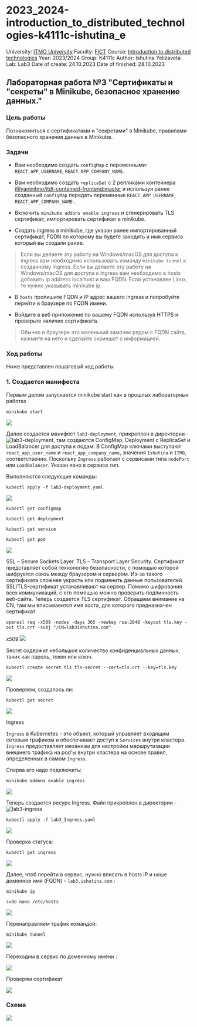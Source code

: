 # 2023_2024-introduction_to_distributed_technologies-k4111c-ishutina_e
University: [ITMO University](https://itmo.ru/ru/)
Faculty: [FICT](https://fict.itmo.ru)
Course: [Introduction to distributed technologies](https://github.com/itmo-ict-faculty/introduction-to-distributed-technologies)
Year: 2023/2024
Group: K4111с
Author: Ishutina Yelizaveta
Lab: Lab3
Date of create: 24.10.2023
Date of finished: 28.10.2023

## Лабораторная работа №3 "Сертификаты и "секреты" в Minikube, безопасное хранение данных."

### Цель работы
Познакомиться с сертификатами и "секретами" в Minikube, правилами безопасного хранения данных в Minikube. 

### Задачи
- Вам необходимо создать `configMap` с переменными: `REACT_APP_USERNAME`, `REACT_APP_COMPANY_NAME`.

- Вам необходимо создать `replicaSet` с 2 репликами контейнера [ifilyaninitmo/itdt-contained-frontend:master](https://hub.docker.com/repository/docker/ifilyaninitmo/itdt-contained-frontend) и используя ранее созданный `configMap` передать переменные `REACT_APP_USERNAME`, `REACT_APP_COMPANY_NAME` .

- Включить `minikube addons enable ingress` и сгенерировать TLS сертификат, импортировать сертификат в minikube. 

- Создать ingress в minikube, где указан ранее импортированный сертификат, FQDN по которому вы будете заходить и имя сервиса который вы создали ранее.

> Если вы делаете эту работу на Windows/macOS для доступа к ingress вам необходимо использовать команду `minikube tunnel` к созданному ingress. 
> Если вы делаете эту работу на Windows/macOS для доступа к ingress вам необходимо в hosts добавить ip address localhost и ваш FQDN. Если установлен Linux, то нужно указывать minikube ip.

- В `hosts` пропишите FQDN и IP адрес вашего ingress и попробуйте перейти в браузере по FQDN имени. 

- Войдите в веб приложение по вашему FQDN используя HTTPS и проверьте наличие сертификата.

> Обычно в браузере это маленький замочек рядом с FQDN сайта, нажмите на него и сделайте скриншот с информацией.

### Ход работы
Ниже представлен пошаговый ход работы 

### 1. Создается манифеста
Первым делом запускается minikube start как в прошлых лабораторных работах
```
minikube start
```
![](/lab3/image/10.png)

Далее создается манифест `lab3-deployment`, прикреплен в директории - ![lab3-deployment](/lab3/manifest/lab3-deployment.yaml), там создаются ConfigMap, Deployment с ReplicaSet и LoadBalancer для доступа к подам. 
В ConfigMap ключами выступают `react_app_user_name` и `react_app_company_name`, значения `Ishutina` и `ITMO`, соответственно.
Поскольку `Ingress` работает с сервисами типа `nodePort` или `LoadBalancer`. Указан явно в сервисе тип. 

Выполняются следующие команды:
```
kubectl apply -f lab3-deployment.yaml
```
![](/lab3/image/20.png)
```
kubectl get configmap
```
```
kubectl get deployment
```
```
kubectl get service
```
```
kubectl get pod
```
![](/lab3/image/30.png)

SSL – Secure Sockets Layer. 
TLS – Transport Layer Security. 
Сертификат представляет собой технологию безопасности, с помощью которой шифруется связь между браузером и сервером. Из-за такого сертификата сложнее украсть или подменить данные пользователей. SSL/TLS-сертификат устанавливают на сервер. Помимо шифрования всех коммуникаций, с его помощью можно проверить подлинность веб-сайта.
Теперь создается TLS сертификат. Обращаем внимание на CN, там мы вписываеится имя хоста, для которого предназначен сертификат
```
openssl req -x509 -nodes -days 365 -newkey rsa:2048 -keyout tls.key -out tls.crt -subj "/CN=lab3ishutina.com"
```
x509 
![](/lab3/image/40.png)


Secret содержит небольшое количество конфиденциальных данных, таких как пароль, токен или ключ.
```
kubectl create secret tls tls-secret --cert=tls.crt --key=tls.key
```
![](/lab3/image/50.png)

Проверяем, создалось ли:
```
kubectl get secret
```
![](/lab3/image/110.png)

Ingress

`Ingress` в Kubernetes - это объект, который управляет входящим сетевым трафиком и обеспечивает доступ к `Services` внутри кластера. `Ingress` предоставляет механизм для настройки маршрутизации внешнего трафика на pod'ы внутри кластера на основе правил, определенных в самом `Ingress`.

Сперва его надо подключить:
```
minikube addons enable ingress
```

![](/lab3/image/60.png)

Теперь создается ресурс Ingress. Файл прикреплен в директории - ![lab3-ingress](/lab3/manifest/lab3-ingress.yaml)
```
kubectl apply -f lab3_Ingress.yaml
```
![](/lab3/image/70.png)

Проверка статуса:
```
kubectl get ingress
```
![](/lab3/image/80.png)

Далее, чтоб перейти в сервис, нужно вписать в hosts IP и наше доменное имя (FQDN) - `lab3.ishutina.com` :
```
minikube ip
```
```
sudo nano /etc/hosts
```
![](/lab3/image/90.png)

Перенаправляем трафик командой: 
```
minikube tunnel
```
![](/lab3/image/100.png)

Переходим в сервис по доменному имени :

![](/lab3/image/photo_2023-11-01_22-47-42.jpg)

Проверям сертификат

![](/lab3/image/photo_2023-11-01_22-48-12.jpg)

### Схема


![](/lab3/image/200.png)
